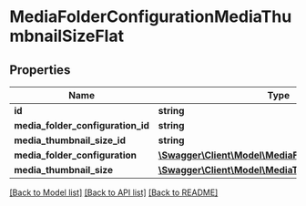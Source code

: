 # MediaFolderConfigurationMediaThumbnailSizeFlat

## Properties
Name | Type | Description | Notes
------------ | ------------- | ------------- | -------------
**id** | **string** |  | [optional] 
**media_folder_configuration_id** | **string** |  | 
**media_thumbnail_size_id** | **string** |  | 
**media_folder_configuration** | [**\Swagger\Client\Model\MediaFolderConfigurationFlat**](MediaFolderConfigurationFlat.md) |  | [optional] 
**media_thumbnail_size** | [**\Swagger\Client\Model\MediaThumbnailSizeFlat**](MediaThumbnailSizeFlat.md) |  | [optional] 

[[Back to Model list]](../../README.md#documentation-for-models) [[Back to API list]](../../README.md#documentation-for-api-endpoints) [[Back to README]](../../README.md)

